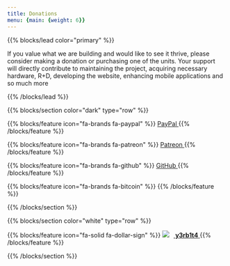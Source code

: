 ```yaml
---
title: Donations
menu: {main: {weight: 6}}
---
```



{{% blocks/lead color="primary" %}}

If you value what we are building and would like to see it thrive, please consider making a donation or purchasing one of the units. Your support will directly contribute to maintaining the project, acquiring necessary hardware, R+D, developing the website, enhancing mobile applications and so much more

{{% /blocks/lead %}}


{{% blocks/section color="dark" type="row" %}}

{{% blocks/feature icon="fa-brands fa-paypal" %}}
<a class="btn btn-lg btn-secondary me-3 mb-4" href="https://www.paypal.me/therealdreg" target="_blank" rel="noopener noreferrer">
  PayPal <i class="fa fa-external-link ms-2"></i>
</a>
{{% /blocks/feature %}}

{{% blocks/feature icon="fa-brands fa-patreon" %}}
<a class="btn btn-lg btn-secondary me-3 mb-4" href="https://www.patreon.com/dreg" target="_blank" rel="noopener noreferrer">
  Patreon <i class="fa fa-external-link ms-2"></i>
</a>
{{% /blocks/feature %}}

{{% blocks/feature icon="fa-brands fa-github" %}}
<a class="btn btn-lg btn-secondary me-3 mb-4" href="https://github.com/sponsors/therealdreg" target="_blank" rel="noopener noreferrer">
  GitHub <i class="fa fa-external-link ms-2"></i>
</a>
{{% /blocks/feature %}}


{{% blocks/feature icon="fa-brands fa-bitcoin" %}}
{{% /blocks/feature %}}

{{% /blocks/section %}}


{{% blocks/section color="white" type="row" %}}

{{% blocks/feature icon="fa-solid fa-dollar-sign" %}}
<a href="https://github.com/y3rb1t4" target="_blank" rel="noopener noreferrer">
  <img src="/donators/yerbita.png" style="margin-right: 10px;"> <strong>y3rb1t4</strong><i class="fa fa-external-link ms-2"></i> 
</a>
{{% /blocks/feature %}}

{{% /blocks/section %}}

